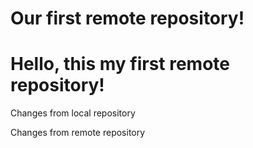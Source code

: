 # Our first remote repository!
# Hello, this my first remote repository!

Changes from local repository

Changes from remote repository
